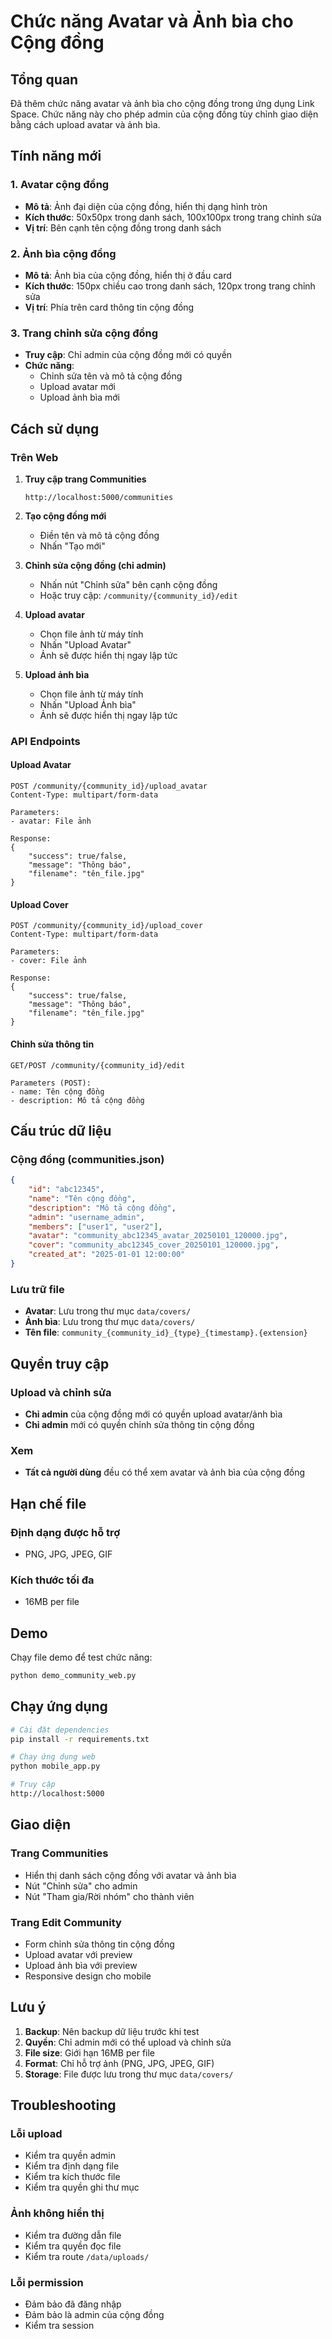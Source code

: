 # Chức năng Avatar và Ảnh bìa cho Cộng đồng

## Tổng quan

Đã thêm chức năng avatar và ảnh bìa cho cộng đồng trong ứng dụng Link Space. Chức năng này cho phép admin của cộng đồng tùy chỉnh giao diện bằng cách upload avatar và ảnh bìa.

## Tính năng mới

### 1. Avatar cộng đồng
- **Mô tả**: Ảnh đại diện của cộng đồng, hiển thị dạng hình tròn
- **Kích thước**: 50x50px trong danh sách, 100x100px trong trang chỉnh sửa
- **Vị trí**: Bên cạnh tên cộng đồng trong danh sách

### 2. Ảnh bìa cộng đồng
- **Mô tả**: Ảnh bìa của cộng đồng, hiển thị ở đầu card
- **Kích thước**: 150px chiều cao trong danh sách, 120px trong trang chỉnh sửa
- **Vị trí**: Phía trên card thông tin cộng đồng

### 3. Trang chỉnh sửa cộng đồng
- **Truy cập**: Chỉ admin của cộng đồng mới có quyền
- **Chức năng**: 
  - Chỉnh sửa tên và mô tả cộng đồng
  - Upload avatar mới
  - Upload ảnh bìa mới

## Cách sử dụng

### Trên Web

1. **Truy cập trang Communities**
   ```
   http://localhost:5000/communities
   ```

2. **Tạo cộng đồng mới**
   - Điền tên và mô tả cộng đồng
   - Nhấn "Tạo mới"

3. **Chỉnh sửa cộng đồng (chỉ admin)**
   - Nhấn nút "Chỉnh sửa" bên cạnh cộng đồng
   - Hoặc truy cập: `/community/{community_id}/edit`

4. **Upload avatar**
   - Chọn file ảnh từ máy tính
   - Nhấn "Upload Avatar"
   - Ảnh sẽ được hiển thị ngay lập tức

5. **Upload ảnh bìa**
   - Chọn file ảnh từ máy tính
   - Nhấn "Upload Ảnh bìa"
   - Ảnh sẽ được hiển thị ngay lập tức

### API Endpoints

#### Upload Avatar
```
POST /community/{community_id}/upload_avatar
Content-Type: multipart/form-data

Parameters:
- avatar: File ảnh

Response:
{
    "success": true/false,
    "message": "Thông báo",
    "filename": "tên_file.jpg"
}
```

#### Upload Cover
```
POST /community/{community_id}/upload_cover
Content-Type: multipart/form-data

Parameters:
- cover: File ảnh

Response:
{
    "success": true/false,
    "message": "Thông báo",
    "filename": "tên_file.jpg"
}
```

#### Chỉnh sửa thông tin
```
GET/POST /community/{community_id}/edit

Parameters (POST):
- name: Tên cộng đồng
- description: Mô tả cộng đồng
```

## Cấu trúc dữ liệu

### Cộng đồng (communities.json)
```json
{
    "id": "abc12345",
    "name": "Tên cộng đồng",
    "description": "Mô tả cộng đồng",
    "admin": "username_admin",
    "members": ["user1", "user2"],
    "avatar": "community_abc12345_avatar_20250101_120000.jpg",
    "cover": "community_abc12345_cover_20250101_120000.jpg",
    "created_at": "2025-01-01 12:00:00"
}
```

### Lưu trữ file
- **Avatar**: Lưu trong thư mục `data/covers/`
- **Ảnh bìa**: Lưu trong thư mục `data/covers/`
- **Tên file**: `community_{community_id}_{type}_{timestamp}.{extension}`

## Quyền truy cập

### Upload và chỉnh sửa
- **Chỉ admin** của cộng đồng mới có quyền upload avatar/ảnh bìa
- **Chỉ admin** mới có quyền chỉnh sửa thông tin cộng đồng

### Xem
- **Tất cả người dùng** đều có thể xem avatar và ảnh bìa của cộng đồng

## Hạn chế file

### Định dạng được hỗ trợ
- PNG, JPG, JPEG, GIF

### Kích thước tối đa
- 16MB per file

## Demo

Chạy file demo để test chức năng:

```bash
python demo_community_web.py
```

## Chạy ứng dụng

```bash
# Cài đặt dependencies
pip install -r requirements.txt

# Chạy ứng dụng web
python mobile_app.py

# Truy cập
http://localhost:5000
```

## Giao diện

### Trang Communities
- Hiển thị danh sách cộng đồng với avatar và ảnh bìa
- Nút "Chỉnh sửa" cho admin
- Nút "Tham gia/Rời nhóm" cho thành viên

### Trang Edit Community
- Form chỉnh sửa thông tin cộng đồng
- Upload avatar với preview
- Upload ảnh bìa với preview
- Responsive design cho mobile

## Lưu ý

1. **Backup**: Nên backup dữ liệu trước khi test
2. **Quyền**: Chỉ admin mới có thể upload và chỉnh sửa
3. **File size**: Giới hạn 16MB per file
4. **Format**: Chỉ hỗ trợ ảnh (PNG, JPG, JPEG, GIF)
5. **Storage**: File được lưu trong thư mục `data/covers/`

## Troubleshooting

### Lỗi upload
- Kiểm tra quyền admin
- Kiểm tra định dạng file
- Kiểm tra kích thước file
- Kiểm tra quyền ghi thư mục

### Ảnh không hiển thị
- Kiểm tra đường dẫn file
- Kiểm tra quyền đọc file
- Kiểm tra route `/data/uploads/`

### Lỗi permission
- Đảm bảo đã đăng nhập
- Đảm bảo là admin của cộng đồng
- Kiểm tra session 